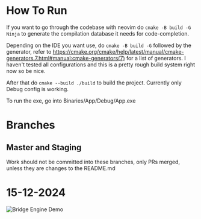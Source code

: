 # How To Run

If you want to go through the codebase with neovim do `cmake -B build -G Ninja` to generate the compilation database it needs for code-completion. 

Depending on the IDE you want use, do `cmake -B build -G` followed by the generator, refer to https://cmake.org/cmake/help/latest/manual/cmake-generators.7.html#manual:cmake-generators(7) for a list of generators. I haven't tested all configurations and this is a pretty rough build system right now so be nice. 

After that do `cmake --build ./build` to build the project. Currently only Debug config is working. 

To run the exe, go into Binaries/App/Debug/App.exe

# Branches

## Master and Staging
Work should not be committed into these branches, only PRs merged, unless they are changes to the README.md


# 15-12-2024
![Bridge Engine Demo](https://github.com/user-attachments/assets/a9237fb4-d383-40fe-be0d-1b4a799365bb)
